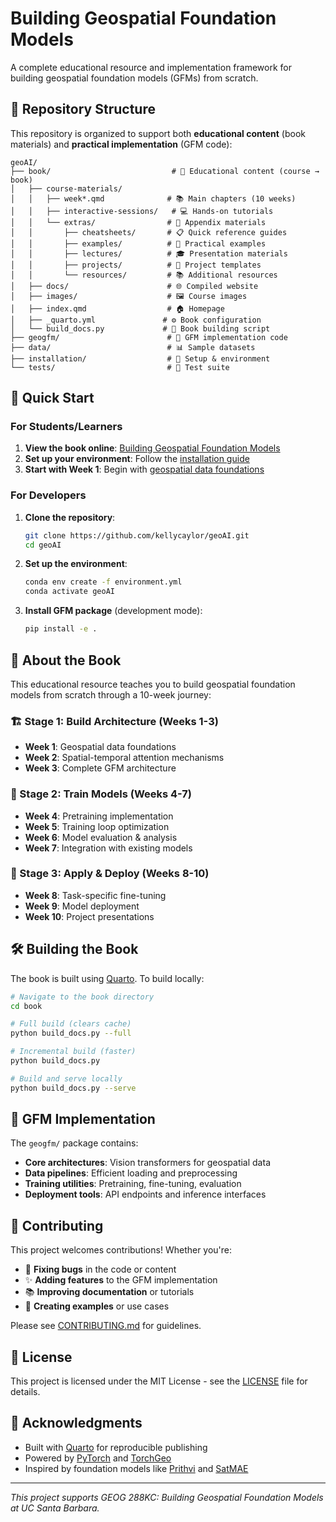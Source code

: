 # Building Geospatial Foundation Models

A complete educational resource and implementation framework for building geospatial foundation models (GFMs) from scratch.

## 📁 Repository Structure

This repository is organized to support both **educational content** (book materials) and **practical implementation** (GFM code):

```
geoAI/
├── book/                           # 📖 Educational content (course → book)
│   ├── course-materials/           
│   │   ├── week*.qmd              # 📚 Main chapters (10 weeks)
│   │   ├── interactive-sessions/   # 💻 Hands-on tutorials
│   │   └── extras/                # 📖 Appendix materials
│   │       ├── cheatsheets/       # 📋 Quick reference guides
│   │       ├── examples/          # 🎯 Practical examples
│   │       ├── lectures/          # 🎓 Presentation materials  
│   │       ├── projects/          # 📁 Project templates
│   │       └── resources/         # 📚 Additional resources
│   ├── docs/                      # 🌐 Compiled website
│   ├── images/                    # 🖼️ Course images
│   ├── index.qmd                  # 🏠 Homepage
│   ├── _quarto.yml               # ⚙️ Book configuration
│   └── build_docs.py             # 🔨 Book building script
├── geogfm/                        # 🧠 GFM implementation code
├── data/                          # 📊 Sample datasets
├── installation/                  # 🔧 Setup & environment
└── tests/                         # 🧪 Test suite
```

## 🚀 Quick Start

### For Students/Learners

1. **View the book online**: [Building Geospatial Foundation Models](https://kellycaylor.github.io/geoAI)
2. **Set up your environment**: Follow the [installation guide](installation/README.md)
3. **Start with Week 1**: Begin with [geospatial data foundations](book/course-materials/week1.qmd)

### For Developers

1. **Clone the repository**:
   ```bash
   git clone https://github.com/kellycaylor/geoAI.git
   cd geoAI
   ```

2. **Set up the environment**:
   ```bash
   conda env create -f environment.yml
   conda activate geoAI
   ```

3. **Install GFM package** (development mode):
   ```bash
   pip install -e .
   ```

## 📖 About the Book

This educational resource teaches you to build geospatial foundation models from scratch through a 10-week journey:

### 🏗️ Stage 1: Build Architecture (Weeks 1-3)
- **Week 1**: Geospatial data foundations
- **Week 2**: Spatial-temporal attention mechanisms
- **Week 3**: Complete GFM architecture

### 🚀 Stage 2: Train Models (Weeks 4-7)
- **Week 4**: Pretraining implementation
- **Week 5**: Training loop optimization
- **Week 6**: Model evaluation & analysis
- **Week 7**: Integration with existing models

### 🎯 Stage 3: Apply & Deploy (Weeks 8-10)
- **Week 8**: Task-specific fine-tuning
- **Week 9**: Model deployment
- **Week 10**: Project presentations

## 🛠️ Building the Book

The book is built using [Quarto](https://quarto.org/). To build locally:

```bash
# Navigate to the book directory
cd book

# Full build (clears cache)
python build_docs.py --full

# Incremental build (faster)
python build_docs.py

# Build and serve locally
python build_docs.py --serve
```

## 🧠 GFM Implementation

The `geogfm/` package contains:

- **Core architectures**: Vision transformers for geospatial data
- **Data pipelines**: Efficient loading and preprocessing
- **Training utilities**: Pretraining, fine-tuning, evaluation
- **Deployment tools**: API endpoints and inference interfaces

## 🤝 Contributing

This project welcomes contributions! Whether you're:

- 🐛 **Fixing bugs** in the code or content
- ✨ **Adding features** to the GFM implementation  
- 📚 **Improving documentation** or tutorials
- 🎯 **Creating examples** or use cases

Please see [CONTRIBUTING.md](CONTRIBUTING.md) for guidelines.

## 📄 License

This project is licensed under the MIT License - see the [LICENSE](LICENSE) file for details.

## 🙏 Acknowledgments

- Built with [Quarto](https://quarto.org/) for reproducible publishing
- Powered by [PyTorch](https://pytorch.org/) and [TorchGeo](https://github.com/microsoft/torchgeo)
- Inspired by foundation models like [Prithvi](https://github.com/NASA-IMPACT/Prithvi-100M) and [SatMAE](https://github.com/microsoft/SatMAE)

---

*This project supports GEOG 288KC: Building Geospatial Foundation Models at UC Santa Barbara.*